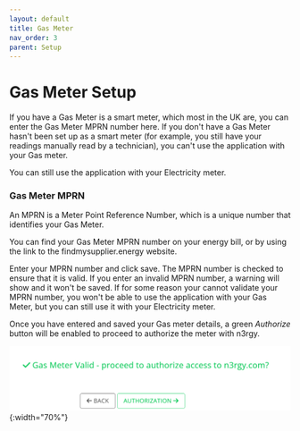 ```yaml
---
layout: default
title: Gas Meter
nav_order: 3
parent: Setup
---
```


# Gas Meter Setup

If you have a Gas Meter is a smart meter, which most in the UK are, you can enter the Gas Meter MPRN number here. If you don't have a Gas Meter hasn't been set up as a smart meter (for example, you still have your readings manually read by a technician), you can't use the application with your Gas meter. 

You can still use the application with your Electricity meter.

### Gas Meter MPRN

An MPRN is a Meter Point Reference Number, which is a unique number that identifies your Gas Meter.

You can find your Gas Meter MPRN number on your energy bill, or by using the link to the findmysupplier.energy website.

Enter your MPRN number and click save. The MPRN number is checked to ensure that it is valid. If you enter an invalid MPRN number, a warning will show and it won't be saved. If for some reason your cannot validate your MPRN number, you won't be able to use the application with your Gas Meter, but you can still use it with your Electricity meter.

Once you have entered and saved your Gas meter details, a green *Authorize* button will be enabled to proceed to authorize the meter with n3rgy.

![Gas Meter Setup Success](../assets/img/setup/GasMeterSetupSuccessMessage.png){:width="70%"}